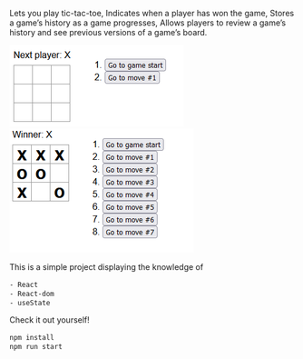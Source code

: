 Lets you play tic-tac-toe,
Indicates when a player has won the game,
Stores a game’s history as a game progresses,
Allows players to review a game’s history and see previous versions of a game’s board.

![alt text](https://github.com/willtham1/simple_tictactoe/blob/main/Tic-Tac-Toe%20Example.png)
![alt text](https://github.com/willtham1/simple_tictactoe/blob/main/Tic-Tac-Toe%20Example%20x%20Winner.png)

This is a simple project displaying the knowledge of
```
- React
- React-dom
- useState
```

Check it out yourself!
```
npm install
npm run start
```
